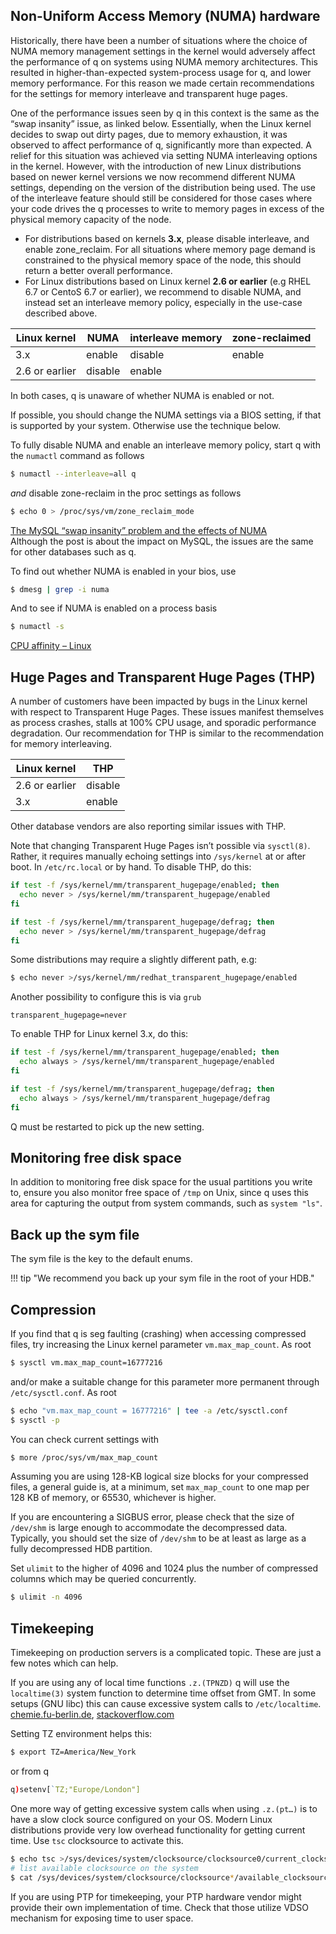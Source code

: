 ## Non-Uniform Access Memory (NUMA) hardware

Historically, there have been a number of situations where the choice of NUMA memory management settings in the kernel would adversely affect the performance of q on systems using NUMA memory architectures. This resulted in higher-than-expected system-process usage for q, and lower memory performance. For this reason we made certain recommendations for the settings for memory interleave and transparent huge pages. 

One of the performance issues seen by q in this context is the same as the “swap insanity” issue, as linked below. Essentially, when the Linux kernel decides to swap out dirty pages, due to memory exhaustion, it was observed to affect performance of q, significantly more than expected. A relief for this situation was achieved via setting NUMA interleaving options in the kernel.
However, with the introduction of new Linux distributions based on newer kernel versions we now recommend different NUMA settings, depending on the version of the distribution being used. The use of the interleave feature should still be considered for those cases where your code drives the q processes to write to memory pages in excess of the physical memory capacity of the node. 

-   For distributions based on kernels **3.x**, please disable interleave, and enable zone_reclaim. For all situations where memory page demand is constrained to the physical memory space of the node, this should return a better overall performance.  
-   For Linux distributions based on Linux kernel **2.6 or earlier** (e.g RHEL 6.7 or CentoS 6.7 or earlier), we recommend to disable NUMA, and instead set an interleave memory policy, especially in the use-case described above.

Linux kernel   | NUMA    | interleave memory | zone-reclaimed
---------------|---------|-------------------|---------------
3.x            | enable  | disable           | enable        
2.6 or earlier | disable | enable            |

In both cases, q is unaware of whether NUMA is enabled or not.

If possible, you should change the NUMA settings via a BIOS setting, if that is supported by your system. Otherwise use the technique below.

To fully disable NUMA and enable an interleave memory policy, start q with the `numactl` command as follows
```bash
$ numactl --interleave=all q
```
_and_ disable zone-reclaim in the proc settings as follows
```bash
$ echo 0 > /proc/sys/vm/zone_reclaim_mode
```
<i class="fa fa-hand-o-right"></i> [The MySQL “swap insanity” problem and the effects of NUMA](http://jcole.us/blog/archives/2010/09/28/mysql-swap-insanity-and-the-numa-architecture/)  
Although the post is about the impact on MySQL, the issues are the same for other databases such as q.

To find out whether NUMA is enabled in your bios, use
```bash
$ dmesg | grep -i numa
```
And to see if NUMA is enabled on a process basis
```bash
$ numactl -s
```

<i class="fa fa-hand-o-right"></i> [CPU affinity – Linux](cpu-affinity/#linux)


## Huge Pages and Transparent Huge Pages (THP)

A number of customers have been impacted by bugs in the Linux kernel with respect to Transparent Huge Pages. These issues manifest themselves as process crashes, stalls at 100% CPU usage, and sporadic performance degradation. Our recommendation for THP is similar to the recommendation for memory interleaving. 

Linux kernel   | THP
---------------|--------
2.6 or earlier | disable
3.x            | enable

Other database vendors are also reporting similar issues with THP.

Note that changing Transparent Huge Pages isn’t possible via `sysctl(8)`. Rather, it requires manually echoing settings into `/sys/kernel` at or after boot. In `/etc/rc.local` or by hand. To disable THP, do this:
```bash
if test -f /sys/kernel/mm/transparent_hugepage/enabled; then
  echo never > /sys/kernel/mm/transparent_hugepage/enabled
fi

if test -f /sys/kernel/mm/transparent_hugepage/defrag; then
  echo never > /sys/kernel/mm/transparent_hugepage/defrag
fi
```
Some distributions may require a slightly different path, e.g:


```bash
$ echo never >/sys/kernel/mm/redhat_transparent_hugepage/enabled
```
Another possibility to configure this is via `grub`
```
transparent_hugepage=never
```
To enable THP for Linux kernel 3.x, do this:
```bash
if test -f /sys/kernel/mm/transparent_hugepage/enabled; then
  echo always > /sys/kernel/mm/transparent_hugepage/enabled
fi

if test -f /sys/kernel/mm/transparent_hugepage/defrag; then
  echo always > /sys/kernel/mm/transparent_hugepage/defrag
fi
```

Q must be restarted to pick up the new setting.


## Monitoring free disk space

In addition to monitoring free disk space for the usual partitions you write to, ensure you also monitor free space of `/tmp` on Unix, since q uses this area for capturing the output from system commands, such as `system "ls"`.


## Back up the sym file

The sym file is the key to the default enums. 

!!! tip "We recommend you back up your sym file in the root of your HDB."


## Compression

If you find that q is seg faulting (crashing) when accessing compressed files, try increasing the Linux kernel parameter `vm.max_map_count`. As root
```bash
$ sysctl vm.max_map_count=16777216
```
and/or make a suitable change for this parameter more permanent through `/etc/sysctl.conf`. As root
```bash
$ echo "vm.max_map_count = 16777216" | tee -a /etc/sysctl.conf
$ sysctl -p
```
You can check current settings with
```bash
$ more /proc/sys/vm/max_map_count
```
Assuming you are using 128-KB logical size blocks for your compressed files, a general guide is, at a minimum, set `max_map_count` to one map per 128&nbsp;KB of memory, or 65530, whichever is higher.

If you are encountering a SIGBUS error, please check that the size of `/dev/shm` is large enough to accommodate the decompressed data. Typically, you should set the size of `/dev/shm` to be at least as large as a fully decompressed HDB partition.

Set `ulimit` to the higher of 4096 and 1024 plus the number of compressed columns which may be queried concurrently.
```bash
$ ulimit -n 4096
```


## Timekeeping

Timekeeping on production servers is a complicated topic. These are just a few notes which can help.

If you are using any of local time functions `.z.(TPNZD)` q will use the `localtime(3)` system function to determine time offset from GMT. In some setups (GNU libc) this can cause excessive system calls to `/etc/localtime`.  
<i class="fa fa-hand-o-right"></i> [chemie.fu-berlin.de](http://www.chemie.fu-berlin.de/chemnet/use/info/libc/libc_17.html#SEC301), [stackoverflow.com](http://stackoverflow.com/questions/4554271/how-to-avoid-excessive-stat-etc-localtime-calls-in-strftime-on-linux/4554302#4554302)

Setting TZ environment helps this:
```bash
$ export TZ=America/New_York
```
or from q
```q
q)setenv[`TZ;"Europe/London"]
```
One more way of getting excessive system calls when using `.z.(pt…)` is to have a slow clock source configured on your OS. Modern Linux distributions provide very low overhead functionality for getting current time. Use `tsc` clocksource to activate this.
```bash
$ echo tsc >/sys/devices/system/clocksource/clocksource0/current_clocksource
# list available clocksource on the system
$ cat /sys/devices/system/clocksource/clocksource*/available_clocksource
```
If you are using PTP for timekeeping, your PTP hardware vendor might provide their own implementation of time. Check that those utilize VDSO mechanism for exposing time to user space.


